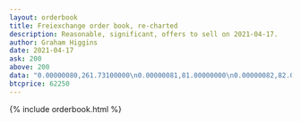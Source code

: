 ```yaml
---
layout: orderbook
title: Freiexchange order book, re-charted
description: Reasonable, significant, offers to sell on 2021-04-17.
author: Graham Higgins
date: 2021-04-17
ask: 200
above: 200
data: "0.00000080,261.73100000\n0.00000081,81.00000000\n0.00000082,82.00000000\n0.00000083,83.00000000\n0.00000084,184.00000000\n0.00000085,585.00000000\n0.00000086,186.00000000\n0.00000087,324.25490196\n0.00000088,188.00000000\n0.00000089,292.19354329\n0.00000090,30.00000000\n0.00000091,30.00000000\n0.00000092,30.00000000\n0.00000093,30.00000000\n0.00000094,30.00000000\n0.00000095,250.00000000\n0.00000096,30.00000000\n0.00000097,30.00000000\n0.00000098,30.00000000\n0.00000099,30.00000000\n0.00000100,1030.00000000\n0.00000101,30.00000000\n0.00000102,30.00000000\n0.00000103,30.00000000\n0.00000104,30.00000000\n0.00000105,30.00000000\n0.00000106,30.00000000\n0.00000107,30.00000000\n0.00000108,966.92592592\n0.00000109,2377.94779320\n0.00000110,30.00000000\n0.00000111,28.00000000\n0.00000112,20.00000000\n0.00000113,20.00000000\n0.00000114,20.00000000\n0.00000115,20.00000000\n0.00000116,86.00000000\n0.00000117,20.00000000\n0.00000118,20.00000000\n0.00000119,1821.90344112\n0.00000120,20.00000000\n0.00000121,20.00000000\n0.00000127,300.00000000\n0.00000128,404.00000000\n0.00000129,1000.00000000\n0.00000139,1000.00000000\n0.00000148,944.33783783\n0.00000149,177.00000000\n0.00000150,1030.00000000\n0.00000154,300.00000000\n0.00000155,200.00000000\n0.00000156,300.00000000\n0.00000157,200.00000000\n0.00000158,300.00000000\n0.00000159,200.00000000\n0.00000160,300.00000000\n0.00000161,200.00000000\n0.00000162,400.00000000\n0.00000164,300.00000000\n0.00000165,300.00000000\n0.00000167,600.00000000\n0.00000168,955.21130000\n0.00000169,100.00000000\n0.00000170,100.00000000\n0.00000171,100.00000000\n0.00000172,100.00000000\n0.00000173,100.00000000\n0.00000174,100.00000000\n0.00000175,200.00000000\n0.00000176,200.00000000\n0.00000177,200.00000000\n0.00000179,100.00000000\n0.00000180,100.00000000\n0.00000181,100.00000000\n0.00000182,200.00000000\n0.00000185,100.00000000\n0.00000188,100.00000000\n0.00000189,100.00000000\n0.00000190,100.00000000\n0.00000197,700.00000000\n0.00000198,966.28560000\n0.00000199,100.00000000\n0.00000200,100.00000000\n0.00000220,100.00000000\n0.00000230,100.00000000\n0.00000238,988.88880000\n0.00000250,100.00000000\n0.00000275,100.00000000\n0.00000280,1000.00000000\n0.00000298,1200.00000000\n0.00000300,100.00000000\n0.00000380,1000.00000000\n0.00000400,1100.00000000\n0.00000480,1000.00000000\n0.00000500,1100.00000000\n0.00000600,3600.00000000\n0.00000680,1000.00000000\n0.00000700,100.00000000\n0.00000780,1000.00000000\n0.00000800,1100.00000000\n0.00000880,1000.00000000\n0.00000900,100.00000000\n0.00000980,1000.00000000\n0.00000998,1200.00000000\n0.00001000,1600.00000000\n0.00001014,76.08667301\n0.00001100,100.00000000\n0.00001200,100.00000000\n0.00001300,100.00000000\n0.00001400,171.00000000\n0.00001500,100.00000000\n0.00002000,5100.00000000\n0.00002083,200.00000000\n0.00002500,100.00000000\n0.00003000,5100.00000000\n0.00003072,1099.00000000\n0.00003083,189.38163998\n0.00003456,71.00000000\n0.00003500,100.00000000\n0.00004000,5100.00000000\n0.00004083,200.00000000\n0.00005000,5100.00000000\n0.00005678,71.00000000\n0.00006000,5100.00000000\n0.00006083,200.00000000\n0.00007000,5100.00000000\n0.00008000,5100.00000000\n0.00008083,200.00000000\n0.00009000,100.00000000\n0.00009990,100.00000000\n0.00010000,10100.00000000\n0.00014000,71.00000000\n0.00019990,165.40919015\n0.00020000,100.00000000\n0.00020830,200.00000000\n0.00025000,2500.00000000\n0.00030000,100.00000000\n0.00034560,71.00000000\n0.00040000,110.00000000\n0.00040830,200.00000000\n0.00050000,100.00000000\n0.00056780,71.00000000\n0.00060000,2500.00000000\n0.00060830,200.00000000\n0.00090000,5000.00000000\n0.00095000,5000.00000000\n0.00100000,10120.10450731\n0.00140000,71.00000000\n0.00200000,100.00000000\n0.00208300,200.00000000\n0.00345600,71.00000000\n0.00408300,200.00000000\n0.00600000,1000.00000000\n0.01000000,100.00000000\n0.01400000,71.00000000\n0.02000000,100.00000000\n0.02083000,200.00000000\n0.10000000,5100.00000000\n0.14000000,71.00000000\n0.20000000,100.00000000\n0.30000020,5.00000000\n0.70000020,5.00000000\n0.90000020,5.00000000\n1.00000000,5.00000000\n3.00000000,0.00325577"
btcprice: 62250
---
```



{% include orderbook.html %}


